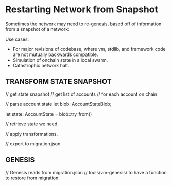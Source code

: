 # Restarting Network from Snapshot
Sometimes the network may need to re-genesis, based off of information from a snapshot of a network:

Use cases: 
- For major revisions of codebase, where vm, stdlib, and framework code are not mutually backwards compatible.
- Simulation of onchain state in a local swarm.
- Catastrophic network halt.

##  TRANSFORM STATE SNAPSHOT
// get state snapshot
// get list of accounts
// for each account on chain


// parse account state
let blob: AccountStateBlob;

let state: AccountState = blob::try_from()

// retrieve state we need.

// apply transformations.

// export to migration.json

## GENESIS
// Genesis reads from migration.json
// tools/vm-genesis/ to have a function to restore from migration.